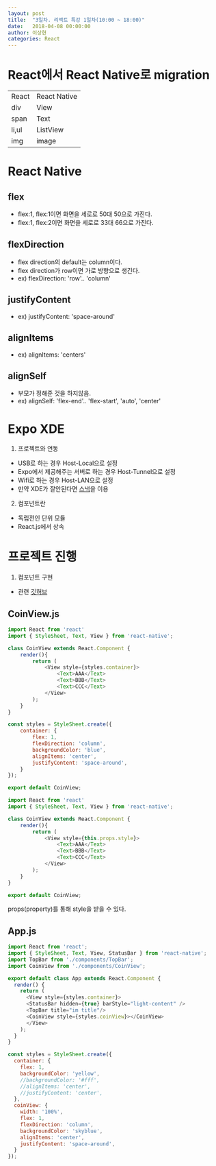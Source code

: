 ```yaml
---
layout: post
title:  "3일차. 리액트 특강 1일차(10:00 ~ 18:00)"
date:   2018-04-08 00:00:00
author: 이상현
categories: React
---
```


# React에서 React Native로 migration
<table>
	<tr>
		<td>React</td>
		<td>React Native</td>
	</tr>
	<tr>
		<td>div</td>
		<td>View</td>
	</tr>
	<tr>
		<td>span</td>
		<td>Text</td>
	</tr>
	<tr>
		<td>li,ul</td>
		<td>ListView</td>
	</tr>
	<tr>
		<td>img</td>
		<td>image</td>
	</tr>
</table>

# React Native
## flex
- flex:1, flex:1이면 화면을 세로로 50대 50으로 가진다.
- flex:1, flex:2이면 화면을 세로로 33대 66으로 가진다.
## flexDirection
- flex direction의 default는 column이다.
- flex direction가 row이면 가로 방향으로 생긴다.
- ex) flexDirection: 'row'.. 'column'
## justifyContent
- ex) justifyContent: 'space-around'
## alignItems
- ex) alignItems: 'centers'
## alignSelf
- 부모가 정해준 것을 하지않음.
- ex) alignSelf: 'flex-end'.. 'flex-start', 'auto', 'center'

# Expo XDE
1. 프로젝트와 연동
- USB로 하는 경우 Host-Local으로 설정
- Expo에서 제공해주는 서버로 하는 경우 Host-Tunnel으로 설정
- Wifi로 하는 경우 Host-LAN으로 설정
- 만약 XDE가 잘안된다면 [스낵](https://snack.expo.io/@isseebx/mypj)을 이용

2. 컴포넌트란
- 독립전인 단위 모듈
- React.js에서 상속

# 프로젝트 진행
1. 컴포넌트 구현
- 관련 [깃허브](https://github.com/JeffGuKang/ReactNative-Tutorial)

## CoinView.js
```js
import React from 'react'
import { StyleSheet, Text, View } from 'react-native';

class CoinView extends React.Component {
    render(){
        return (
            <View style={styles.container}>
                <Text>AAA</Text>
                <Text>BBB</Text>
                <Text>CCC</Text>
            </View>
        );
    }
}

const styles = StyleSheet.create({
    container: {
        flex: 1,
        flexDirection: 'column',
        backgroundColor: 'blue',
        alignItems: 'center',
        justifyContent: 'space-around',
    }
});

export default CoinView;
```

```js
import React from 'react'
import { StyleSheet, Text, View } from 'react-native';

class CoinView extends React.Component {
    render(){
        return (
            <View style={this.props.style}>
                <Text>AAA</Text>
                <Text>BBB</Text>
                <Text>CCC</Text>
            </View>
        );
    }
}

export default CoinView;
```
props(property)를 통해 style을 받을 수 있다.

## App.js
```js
import React from 'react';
import { StyleSheet, Text, View, StatusBar } from 'react-native';
import TopBar from './components/TopBar';
import CoinView from './components/CoinView';

export default class App extends React.Component {
  render() {
    return (
      <View style={styles.container}>
      <StatusBar hidden={true} barStyle="light-content" />
      <TopBar title="im title"/>
      <CoinView style={styles.coinView}></CoinView>
      </View>
    );
  }
}

const styles = StyleSheet.create({
  container: {
    flex: 1,
    backgroundColor: 'yellow',
    //backgroundColor: '#fff',
    //alignItems: 'center',
    //justifyContent: 'center',
  },
  coinView: {
    width: '100%',
    flex: 1,
    flexDirection: 'column',
    backgroundColor: 'skyblue',
    alignItems: 'center',
    justifyContent: 'space-around',
  }
});
```
